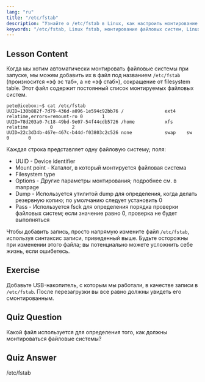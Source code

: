 ```yaml
---
lang: "ru"
title: "/etc/fstab"
description: "Узнайте о /etc/fstab в Linux, как настроить монтирование файловых систем при запуске и управлять записями устройств. Разберитесь с fstab для начинающих!"
keywords: "/etc/fstab, Linux fstab, монтирование файловых систем, Linux boot, fstab tutorial, beginner, guide"
---
```


## Lesson Content

Когда мы хотим автоматически монтировать файловые системы при запуске, мы можем добавить их в файл под названием `/etc/fstab` (произносится «эф эс таб», а не «эф стаб»), сокращение от filesystem table. Этот файл содержит постоянный список монтируемых файловых систем.

```plaintext
pete@icebox:~$ cat /etc/fstab
UUID=130b882f-7d79-436d-a096-1e594c92bb76 /               ext4    relatime,errors=remount-ro 0       1
UUID=78d203a0-7c18-49bd-9e07-54f44cdb5726 /home           xfs     relatime        0       2
UUID=22c3d34b-467e-467c-b44d-f03803c2c526 none            swap    sw              0       0
```

Каждая строка представляет одну файловую систему; поля:

- UUID - Device identifier
- Mount point - Каталог, в который монтируется файловая система
- Filesystem type
- Options - Другие параметры монтирования; подробнее см. в manpage
- Dump - Используется утилитой dump для определения, когда делать резервную копию; по умолчанию следует установить 0
- Pass - Используется fsck для определения порядка проверки файловых систем; если значение равно 0, проверка не будет выполняться

Чтобы добавить запись, просто напрямую измените файл `/etc/fstab`, используя синтаксис записи, приведенный выше. Будьте осторожны при изменении этого файла; вы потенциально можете усложнить себе жизнь, если ошибетесь.

## Exercise

Добавьте USB-накопитель, с которым мы работали, в качестве записи в `/etc/fstab`. После перезагрузки вы все равно должны увидеть его смонтированным.

## Quiz Question

Какой файл используется для определения того, как должны монтироваться файловые системы?

## Quiz Answer

/etc/fstab
